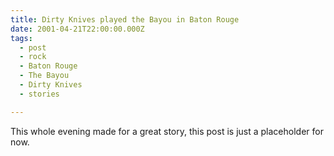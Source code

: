```yaml
---
title: Dirty Knives played the Bayou in Baton Rouge
date: 2001-04-21T22:00:00.000Z
tags:
  - post 
  - rock
  - Baton Rouge
  - The Bayou
  - Dirty Knives
  - stories

---
```


This whole evening made for a great story, this post is just a placeholder for now.